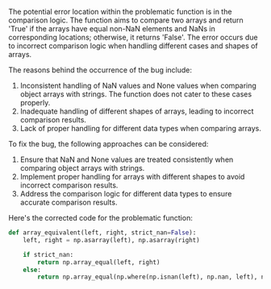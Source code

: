 The potential error location within the problematic function is in the comparison logic. The function aims to compare two arrays and return 'True' if the arrays have equal non-NaN elements and NaNs in corresponding locations; otherwise, it returns 'False'. The error occurs due to incorrect comparison logic when handling different cases and shapes of arrays.

The reasons behind the occurrence of the bug include:
1. Inconsistent handling of NaN values and None values when comparing object arrays with strings. The function does not cater to these cases properly.
2. Inadequate handling of different shapes of arrays, leading to incorrect comparison results.
3. Lack of proper handling for different data types when comparing arrays.

To fix the bug, the following approaches can be considered:
1. Ensure that NaN and None values are treated consistently when comparing object arrays with strings.
2. Implement proper handling for arrays with different shapes to avoid incorrect comparison results.
3. Address the comparison logic for different data types to ensure accurate comparison results.

Here's the corrected code for the problematic function:

```python
def array_equivalent(left, right, strict_nan=False):
    left, right = np.asarray(left), np.asarray(right)

    if strict_nan:
        return np.array_equal(left, right)
    else:
        return np.array_equal(np.where(np.isnan(left), np.nan, left), np.where(np.isnan(right), np.nan, right))
```